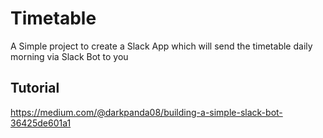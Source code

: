 # Timetable
A Simple project to create a Slack App which will send the timetable daily morning via Slack Bot to you

## Tutorial
https://medium.com/@darkpanda08/building-a-simple-slack-bot-36425de601a1
